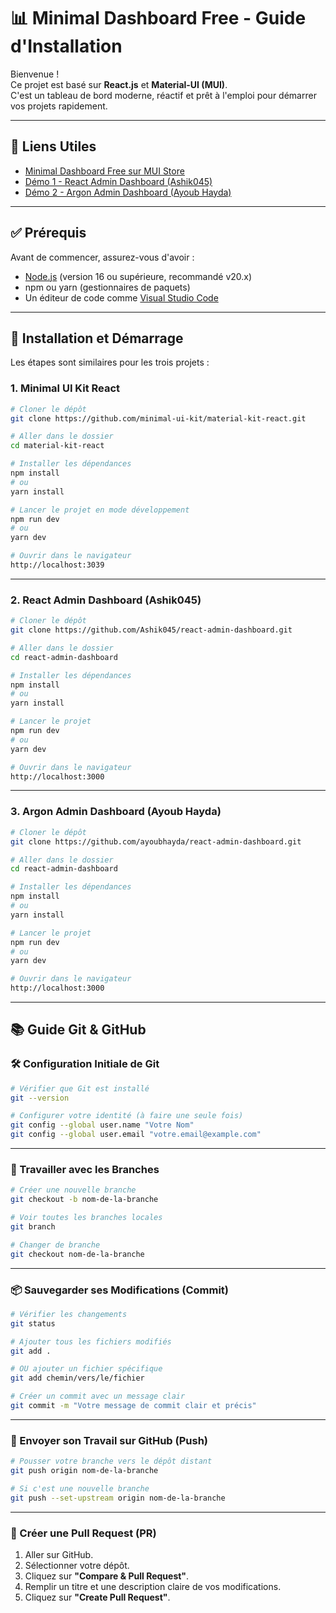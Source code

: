 
# 📊 Minimal Dashboard Free - Guide d'Installation

Bienvenue !  
Ce projet est basé sur **React.js** et **Material-UI (MUI)**.  
C'est un tableau de bord moderne, réactif et prêt à l'emploi pour démarrer vos projets rapidement.

---

## 🔗 Liens Utiles

- [Minimal Dashboard Free sur MUI Store](https://mui.com/store/items/minimal-dashboard-free/)
- [Démo 1 - React Admin Dashboard (Ashik045)](https://react-admin-dashboard-virid.vercel.app/)
- [Démo 2 - Argon Admin Dashboard (Ayoub Hayda)](https://argon-admin-dashboard.web.app/)

---

## ✅ Prérequis

Avant de commencer, assurez-vous d'avoir :

- [Node.js](https://nodejs.org/) (version 16 ou supérieure, recommandé v20.x)
- npm ou yarn (gestionnaires de paquets)
- Un éditeur de code comme [Visual Studio Code](https://code.visualstudio.com/)

---

## 🚀 Installation et Démarrage

Les étapes sont similaires pour les trois projets :

### 1. Minimal UI Kit React

```bash
# Cloner le dépôt
git clone https://github.com/minimal-ui-kit/material-kit-react.git

# Aller dans le dossier
cd material-kit-react

# Installer les dépendances
npm install
# ou
yarn install

# Lancer le projet en mode développement
npm run dev
# ou
yarn dev

# Ouvrir dans le navigateur
http://localhost:3039
```

---

### 2. React Admin Dashboard (Ashik045)

```bash
# Cloner le dépôt
git clone https://github.com/Ashik045/react-admin-dashboard.git

# Aller dans le dossier
cd react-admin-dashboard

# Installer les dépendances
npm install
# ou
yarn install

# Lancer le projet
npm run dev
# ou
yarn dev

# Ouvrir dans le navigateur
http://localhost:3000
```

---

### 3. Argon Admin Dashboard (Ayoub Hayda)

```bash
# Cloner le dépôt
git clone https://github.com/ayoubhayda/react-admin-dashboard.git

# Aller dans le dossier
cd react-admin-dashboard

# Installer les dépendances
npm install
# ou
yarn install

# Lancer le projet
npm run dev
# ou
yarn dev

# Ouvrir dans le navigateur
http://localhost:3000
```

---

## 📚 Guide Git & GitHub

### 🛠️ Configuration Initiale de Git

```bash
# Vérifier que Git est installé
git --version

# Configurer votre identité (à faire une seule fois)
git config --global user.name "Votre Nom"
git config --global user.email "votre.email@example.com"
```

---

### 🌿 Travailler avec les Branches

```bash
# Créer une nouvelle branche
git checkout -b nom-de-la-branche

# Voir toutes les branches locales
git branch

# Changer de branche
git checkout nom-de-la-branche
```

---

### 📦 Sauvegarder ses Modifications (Commit)

```bash
# Vérifier les changements
git status

# Ajouter tous les fichiers modifiés
git add .

# OU ajouter un fichier spécifique
git add chemin/vers/le/fichier

# Créer un commit avec un message clair
git commit -m "Votre message de commit clair et précis"
```

---

### 🔄 Envoyer son Travail sur GitHub (Push)

```bash
# Pousser votre branche vers le dépôt distant
git push origin nom-de-la-branche

# Si c'est une nouvelle branche
git push --set-upstream origin nom-de-la-branche
```

---

### 🚀 Créer une Pull Request (PR)

1. Aller sur GitHub.
2. Sélectionner votre dépôt.
3. Cliquez sur **"Compare & Pull Request"**.
4. Remplir un titre et une description claire de vos modifications.
5. Cliquez sur **"Create Pull Request"**.
